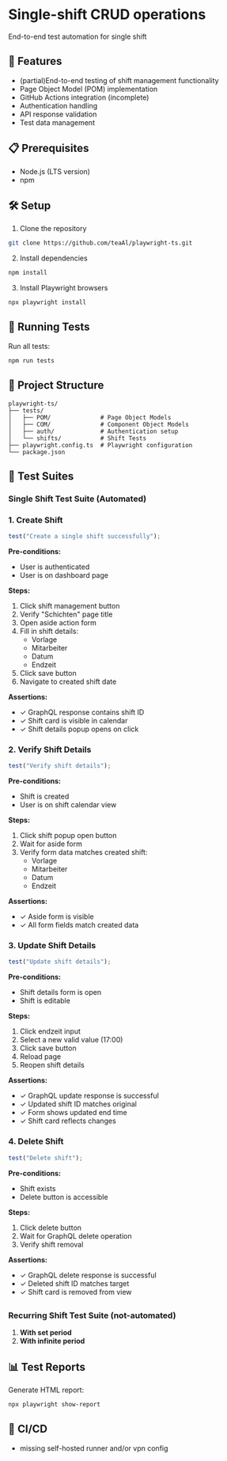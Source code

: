 # Single-shift CRUD operations

End-to-end test automation for single shift

## 🚀 Features

- (partial)End-to-end testing of shift management functionality
- Page Object Model (POM) implementation
- GitHub Actions integration (incomplete)
- Authentication handling
- API response validation
- Test data management

## 📋 Prerequisites

- Node.js (LTS version)
- npm

## 🛠️ Setup

1. Clone the repository

```bash
git clone https://github.com/teaAl/playwright-ts.git
```

2. Install dependencies

```bash
npm install
```

3. Install Playwright browsers

```bash
npx playwright install
```

## 🧪 Running Tests

Run all tests:

```bash
npm run tests
```

## 📁 Project Structure

```
playwright-ts/
├── tests/
│   ├── POM/              # Page Object Models
│   ├── COM/              # Component Object Models
│   ├── auth/             # Authentication setup
│   └── shifts/           # Shift Tests
├── playwright.config.ts  # Playwright configuration
└── package.json
```

## 🎯 Test Suites

### Single Shift Test Suite (Automated)

### 1. Create Shift

```typescript
test("Create a single shift successfully");
```

**Pre-conditions:**

- User is authenticated
- User is on dashboard page

**Steps:**

1. Click shift management button
2. Verify "Schichten" page title
3. Open aside action form
4. Fill in shift details:
   - Vorlage
   - Mitarbeiter
   - Datum
   - Endzeit
5. Click save button
6. Navigate to created shift date

**Assertions:**

- ✓ GraphQL response contains shift ID
- ✓ Shift card is visible in calendar
- ✓ Shift details popup opens on click

### 2. Verify Shift Details

```typescript
test("Verify shift details");
```

**Pre-conditions:**

- Shift is created
- User is on shift calendar view

**Steps:**

1. Click shift popup open button
2. Wait for aside form
3. Verify form data matches created shift:
   - Vorlage
   - Mitarbeiter
   - Datum
   - Endzeit

**Assertions:**

- ✓ Aside form is visible
- ✓ All form fields match created data

### 3. Update Shift Details

```typescript
test("Update shift details");
```

**Pre-conditions:**

- Shift details form is open
- Shift is editable

**Steps:**

1. Click endzeit input
2. Select a new valid value (17:00)
3. Click save button
4. Reload page
5. Reopen shift details

**Assertions:**

- ✓ GraphQL update response is successful
- ✓ Updated shift ID matches original
- ✓ Form shows updated end time
- ✓ Shift card reflects changes

### 4. Delete Shift

```typescript
test("Delete shift");
```

**Pre-conditions:**

- Shift exists
- Delete button is accessible

**Steps:**

1. Click delete button
2. Wait for GraphQL delete operation
3. Verify shift removal

**Assertions:**

- ✓ GraphQL delete response is successful
- ✓ Deleted shift ID matches target
- ✓ Shift card is removed from view

##

### Recurring Shift Test Suite (not-automated)

1. **With set period**
2. **With infinite period**

## 📊 Test Reports

Generate HTML report:

```bash
npx playwright show-report
```

## 🔄 CI/CD

- missing self-hosted runner and/or vpn config
